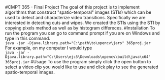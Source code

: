 #CMPT 365 - Final Project
The goal of this project is to implement algorithms that construct "spatio-temporal" images (STIs) which can be used to detect and characterize video transitions. Specifically we are interested in detecting cuts and wipes. We created the STIs using the STI by copying pixels method as well as by histogram differeces.
#Installation
To run the program you can go to command prompt if you are on Windows and type in this command.  
`java -jar -Djava.library.path="C:\path\to\opencv\jars" 365proj.jar`  
For example, on my computer I would type  
`java -jar -Djava.library.path="C:\Users\ejc5\Downloads\opencv\build\java\x64" 365proj.jar`
#Usage
To use the program simply click the open button to select a video clip you would like to use and click play to see the generated spatio-temporal images.